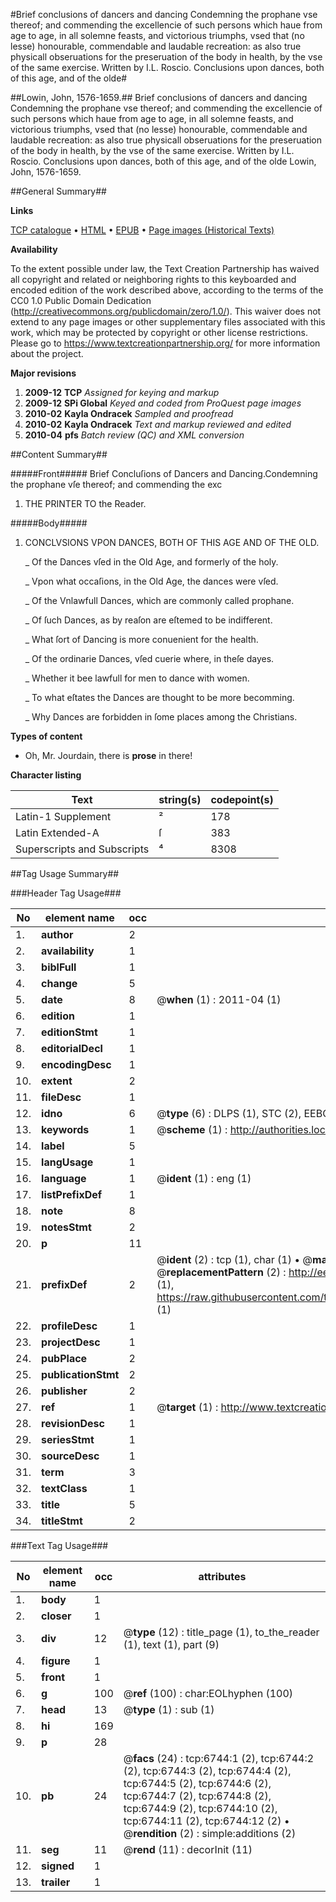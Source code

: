 #Brief conclusions of dancers and dancing Condemning the prophane vse thereof; and commending the excellencie of such persons which haue from age to age, in all solemne feasts, and victorious triumphs, vsed that (no lesse) honourable, commendable and laudable recreation: as also true physicall obseruations for the preseruation of the body in health, by the vse of the same exercise. Written by I.L. Roscio. Conclusions upon dances, both of this age, and of the olde#

##Lowin, John, 1576-1659.##
Brief conclusions of dancers and dancing Condemning the prophane vse thereof; and commending the excellencie of such persons which haue from age to age, in all solemne feasts, and victorious triumphs, vsed that (no lesse) honourable, commendable and laudable recreation: as also true physicall obseruations for the preseruation of the body in health, by the vse of the same exercise. Written by I.L. Roscio.
Conclusions upon dances, both of this age, and of the olde
Lowin, John, 1576-1659.

##General Summary##

**Links**

[TCP catalogue](http://www.ota.ox.ac.uk/tcp/)  • 
[HTML](http://tei.it.ox.ac.uk/tcp/Texts-HTML/free/A06/A06404.html)  • 
[EPUB](http://tei.it.ox.ac.uk/tcp/Texts-EPUB/free/A06/A06404.epub) • 
[Page images (Historical Texts)](https://historicaltexts.jisc.ac.uk/eebo-99842115e)

**Availability**

To the extent possible under law, the Text Creation Partnership has waived all copyright and related or neighboring rights to this keyboarded and encoded edition of the work described above, according to the terms of the CC0 1.0 Public Domain Dedication (http://creativecommons.org/publicdomain/zero/1.0/). This waiver does not extend to any page images or other supplementary files associated with this work, which may be protected by copyright or other license restrictions. Please go to https://www.textcreationpartnership.org/ for more information about the project.

**Major revisions**

1. __2009-12__ __TCP__ *Assigned for keying and markup*
1. __2009-12__ __SPi Global__ *Keyed and coded from ProQuest page images*
1. __2010-02__ __Kayla Ondracek__ *Sampled and proofread*
1. __2010-02__ __Kayla Ondracek__ *Text and markup reviewed and edited*
1. __2010-04__ __pfs__ *Batch review (QC) and XML conversion*

##Content Summary##

#####Front#####
Brief Concluſions of Dancers and Dancing.Condemning the prophane vſe thereof; and commending the exc
1. THE PRINTER TO the Reader.

#####Body#####

1. CONCLVSIONS VPON DANCES, BOTH OF THIS AGE AND OF THE OLD.

    _ Of the Dances vſed in the Old Age, and formerly of the holy.

    _ Vpon what occaſions, in the Old Age, the dances were vſed.

    _ Of the Vnlawfull Dances, which are commonly called prophane.

    _ Of ſuch Dances, as by reaſon are eſtemed to be indifferent.

    _ What ſort of Dancing is more conuenient for the health.

    _ Of the ordinarie Dances, vſed cuerie where, in theſe dayes.

    _ Whether it bee lawfull for men to dance with women.

    _ To what eſtates the Dances are thought to be more becomming.

    _ Why Dances are forbidden in ſome places among the Christians.

**Types of content**

  * Oh, Mr. Jourdain, there is **prose** in there!

**Character listing**


|Text|string(s)|codepoint(s)|
|---|---|---|
|Latin-1 Supplement|²|178|
|Latin Extended-A|ſ|383|
|Superscripts             and Subscripts|⁴|8308|

##Tag Usage Summary##

###Header Tag Usage###

|No|element name|occ|attributes|
|---|---|---|---|
|1.|__author__|2||
|2.|__availability__|1||
|3.|__biblFull__|1||
|4.|__change__|5||
|5.|__date__|8| @__when__ (1) : 2011-04 (1)|
|6.|__edition__|1||
|7.|__editionStmt__|1||
|8.|__editorialDecl__|1||
|9.|__encodingDesc__|1||
|10.|__extent__|2||
|11.|__fileDesc__|1||
|12.|__idno__|6| @__type__ (6) : DLPS (1), STC (2), EEBO-CITATION (1), PROQUEST (1), VID (1)|
|13.|__keywords__|1| @__scheme__ (1) : http://authorities.loc.gov/ (1)|
|14.|__label__|5||
|15.|__langUsage__|1||
|16.|__language__|1| @__ident__ (1) : eng (1)|
|17.|__listPrefixDef__|1||
|18.|__note__|8||
|19.|__notesStmt__|2||
|20.|__p__|11||
|21.|__prefixDef__|2| @__ident__ (2) : tcp (1), char (1)  •  @__matchPattern__ (2) : ([0-9\-]+):([0-9IVX]+) (1), (.+) (1)  •  @__replacementPattern__ (2) : http://eebo.chadwyck.com/downloadtiff?vid=$1&page=$2 (1), https://raw.githubusercontent.com/textcreationpartnership/Texts/master/tcpchars.xml#$1 (1)|
|22.|__profileDesc__|1||
|23.|__projectDesc__|1||
|24.|__pubPlace__|2||
|25.|__publicationStmt__|2||
|26.|__publisher__|2||
|27.|__ref__|1| @__target__ (1) : http://www.textcreationpartnership.org/docs/. (1)|
|28.|__revisionDesc__|1||
|29.|__seriesStmt__|1||
|30.|__sourceDesc__|1||
|31.|__term__|3||
|32.|__textClass__|1||
|33.|__title__|5||
|34.|__titleStmt__|2||


###Text Tag Usage###

|No|element name|occ|attributes|
|---|---|---|---|
|1.|__body__|1||
|2.|__closer__|1||
|3.|__div__|12| @__type__ (12) : title_page (1), to_the_reader (1), text (1), part (9)|
|4.|__figure__|1||
|5.|__front__|1||
|6.|__g__|100| @__ref__ (100) : char:EOLhyphen (100)|
|7.|__head__|13| @__type__ (1) : sub (1)|
|8.|__hi__|169||
|9.|__p__|28||
|10.|__pb__|24| @__facs__ (24) : tcp:6744:1 (2), tcp:6744:2 (2), tcp:6744:3 (2), tcp:6744:4 (2), tcp:6744:5 (2), tcp:6744:6 (2), tcp:6744:7 (2), tcp:6744:8 (2), tcp:6744:9 (2), tcp:6744:10 (2), tcp:6744:11 (2), tcp:6744:12 (2)  •  @__rendition__ (2) : simple:additions (2)|
|11.|__seg__|11| @__rend__ (11) : decorInit (11)|
|12.|__signed__|1||
|13.|__trailer__|1||
